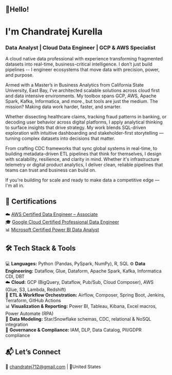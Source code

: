 
## 👋Hello! 
# I'm Chandratej Kurella
### Data Analyst | Cloud Data Engineer | GCP & AWS Specialist
A cloud native data professional with experience transforming fragmented datasets into real-time, business-critical intelligence. I don’t just build pipelines -- I engineer ecosystems that move data with precision, power, and purpose.

Armed with a Master’s in Business Analytics from California State University, East Bay, I’ve architected scalable solutions across cloud first and data intensive environments. My toolbox spans GCP, AWS, Apache Spark, Kafka, Informatica, and more., but tools are just the medium. The mission? Making data work harder, faster, and smarter.

Whether dissecting healthcare claims, tracking fraud patterns in banking, or decoding user behavior across digital platforms, I apply analytical thinking to surface insights that drive strategy. My work blends SQL-driven exploration with intuitive dashboarding and stakeholder-first storytelling — turning complex datasets into decisions that matter.

From crafting CDC frameworks that sync global systems in real-time, to building metadata-driven ETL pipelines that think for themselves, I design with scalability, resilience, and clarity in mind. Whether it's infrastructure telemetry or digital product analytics, I deliver clean, reliable pipelines that teams can trust and business can build on.

If you're building for scale and ready to make data a competitive edge — I'm all in.



## 🏅 **Certifications**  
☁️ [AWS Certified Data Engineer – Associate](https://www.credly.com/badges/f0571be4-c1d9-4f03-bfe5-305a84292ebb/public_url)  
🎓 [Google Cloud Certified Professional Data Engineer](https://www.credly.com/users/chandratej-kurella)  
📊 [Microsoft Certified Power BI Data Analyst](https://learn.microsoft.com/en-us/users/chandratejkurella-3395/credentials/1be065c3091f2452?ref=https%3A%2F%2Fwww.linkedin.com%2F)




## 🛠 Tech Stack & Tools  
💻 **Languages:** Python (Pandas, PySpark, NumPy), R, SQL
⚙️ **Data Engineering:** Dataflow, Glue, Dataform, Apache Spark, Kafka, Informatica CDI, DBT  
☁️ **Cloud:** GCP (BigQuery, Dataflow, Pub/Sub, Cloud Composer), AWS (Glue, S3, Lambda, Redshift)  
🔁 **ETL & Workflow Orchestration:** Airflow, Composer, Spring Boot, Jenkins, Terraform, GitHub Actions  
📊 **Visualization & Reporting:** Power BI, Tableau, Kibana, Excel macros, Power Automate (RPA)  
📐 **Data Modeling:** Star/Snowflake schemas, CDC, relational & NoSQL integration  
🔐 **Governance & Compliance:** IAM, DLP, Data Catalog, PII/GDPR compliance   



## 📬 Let’s Connect
📧 chandratej712@gmail.com | 📍United States
